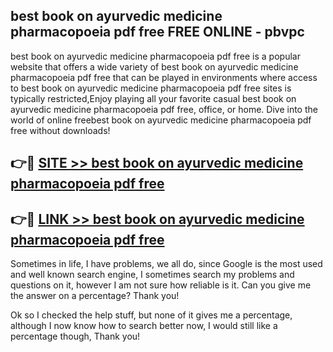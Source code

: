 ## best book on ayurvedic medicine pharmacopoeia pdf free FREE ONLINE - pbvpc

best book on ayurvedic medicine pharmacopoeia pdf free is a popular website that offers a wide variety of best book on ayurvedic medicine pharmacopoeia pdf free that can be played in environments where access to best book on ayurvedic medicine pharmacopoeia pdf free sites is typically restricted,Enjoy playing all your favorite casual best book on ayurvedic medicine pharmacopoeia pdf free, office, or home. Dive into the world of online freebest book on ayurvedic medicine pharmacopoeia pdf free without downloads!

## 👉🔴 [SITE >> best book on ayurvedic medicine pharmacopoeia pdf free](http://news.freeplayer.one?title=best_book_on_ayurvedic_medicine_pharmacopoeia_pdf_free&ref=FRRE)

## 👉🔴 [LINK >> best book on ayurvedic medicine pharmacopoeia pdf free](http://news.freeplayer.one?title=best_book_on_ayurvedic_medicine_pharmacopoeia_pdf_free&ref=FREE)

Sometimes in life, I have problems, we all do, since Google is the most used and well known search engine, I sometimes search my problems and questions on it, however I am not sure how reliable is it. Can you give me the answer on a percentage? Thank you!

Ok so I checked the help stuff, but none of it gives me a percentage, although I now know how to search better now, I would still like a percentage though, Thank you!